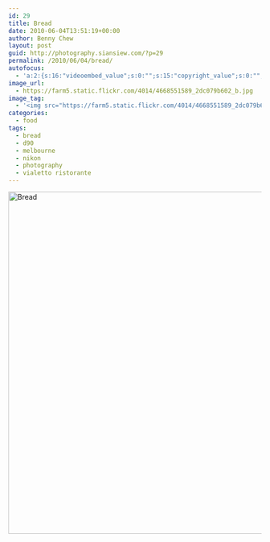 ```yaml
---
id: 29
title: Bread
date: 2010-06-04T13:51:19+00:00
author: Benny Chew
layout: post
guid: http://photography.siansiew.com/?p=29
permalink: /2010/06/04/bread/
autofocus:
  - 'a:2:{s:16:"videoembed_value";s:0:"";s:15:"copyright_value";s:0:"";}'
image_url:
  - https://farm5.static.flickr.com/4014/4668551589_2dc079b602_b.jpg
image_tag:
  - '<img src="https://farm5.static.flickr.com/4014/4668551589_2dc079b602_b.jpg" />'
categories:
  - food
tags:
  - bread
  - d90
  - melbourne
  - nikon
  - photography
  - vialetto ristorante
---
```

<a href="https://farm5.static.flickr.com/4014/4668551589_2dc079b602_b.jpg" title="Bread by siansiew, on Flickr" rel="lightbox"><img src="https://farm5.static.flickr.com/4014/4668551589_2dc079b602_b.jpg" width="1024" height="680" alt="Bread" /></a>
